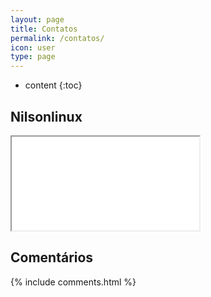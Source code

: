 ```yaml
---
layout: page
title: Contatos
permalink: /contatos/
icon: user
type: page
---
```


* content
{:toc}

## Nilsonlinux

<div>
	<DIV>
	
</DIV>
  <div class="large">
    <iframe src="{{site.contact_url}}">Loading...</iframe>

## Comentários

{% include comments.html %}
